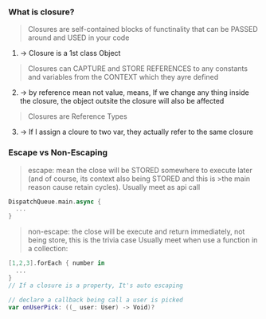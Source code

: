 ### What is closure?
> Closures are self-contained blocks of functinality that can be PASSED around and USED in your code

1. -> Closure is a 1st class Object

> Closures can CAPTURE and STORE REFERENCES to any constants and variables from the CONTEXT which they ayre defined

2. -> by reference mean not value, means, If we change any thing inside the closure, the object outsite the closure will also be affected

> Closures are Reference Types

3. -> If I assign a cloure to two var, they actually refer to the same closure

### Escape vs Non-Escaping
>escape: mean the close will be STORED somewhere to execute later (and of course, its context also being STORED and this is >the main reason cause retain cycles). Usually meet as api call
```swift
DispatchQueue.main.async {
  ...
}
```
> non-escape: the close will be execute and return immediately, not being store, this is the trivia case
> Usually meet when use a function in a collection:
```swift
[1,2,3].forEach { number in
  ...
}
// If a closure is a property, It's auto escaping

// declare a callback being call a user is picked
var onUserPick: ((_ user: User) -> Void)?
```
